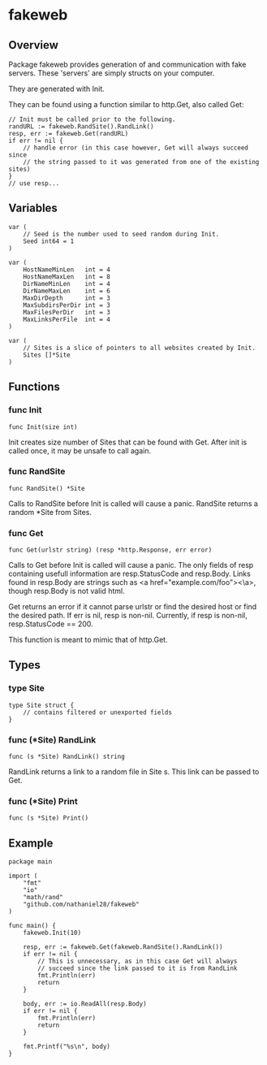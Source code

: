 # fakeweb

## Overview

Package fakeweb provides generation of and communication with fake servers. These 'servers' are simply structs on your computer.

They are generated with Init.

They can be found using a function similar to http.Get, also called Get:

```
// Init must be called prior to the following.
randURL := fakeweb.RandSite().RandLink()
resp, err := fakeweb.Get(randURL)
if err != nil {
	// handle error (in this case however, Get will always succeed since
	// the string passed to it was generated from one of the existing sites)
}
// use resp...
```

## Variables

```
var (
	// Seed is the number used to seed random during Init.
	Seed int64 = 1
)
```

```
var (
	HostNameMinLen   int = 4
	HostNameMaxLen   int = 8
	DirNameMinLen    int = 4
	DirNameMaxLen    int = 6
	MaxDirDepth      int = 3
	MaxSubdirsPerDir int = 3
	MaxFilesPerDir   int = 3
	MaxLinksPerFile  int = 4
)
```

```
var (
	// Sites is a slice of pointers to all websites created by Init.
	Sites []*Site
)
```

## Functions

### func Init
    func Init(size int)
Init creates size number of Sites that can be found with Get. After init is called once, it may be unsafe to call again.

### func RandSite
    func RandSite() *Site
Calls to RandSite before Init is called will cause a panic. RandSite returns a random \*Site from Sites.

### func Get
    func Get(urlstr string) (resp *http.Response, err error)
Calls to Get before Init is called will cause a panic. The only fields of resp containing usefull information are resp.StatusCode and resp.Body. Links found in resp.Body are strings such as \<a href="example.com/foo"><\\a>, though resp.Body is not valid html.

Get returns an error if it cannot parse urlstr or find the desired host or find the desired path. If err is nil, resp is non-nil. Currently, if resp is non-nil, resp.StatusCode == 200.

This function is meant to mimic that of http.Get.

## Types

### type Site
```
type Site struct {
	// contains filtered or unexported fields
}
```

### func (\*Site) RandLink
    func (s *Site) RandLink() string
RandLink returns a link to a random file in Site s. This link can be passed to Get.

### func (\*Site) Print
    func (s *Site) Print()

## Example

```
package main

import (
	"fmt"
	"io"
	"math/rand"
	"github.com/nathaniel28/fakeweb"
)

func main() {
	fakeweb.Init(10)
	
	resp, err := fakeweb.Get(fakeweb.RandSite().RandLink())
	if err != nil {
		// This is unnecessary, as in this case Get will always
		// succeed since the link passed to it is from RandLink
		fmt.Println(err)
		return
	}
	
	body, err := io.ReadAll(resp.Body)
	if err != nil {
		fmt.Println(err)
		return
	}
	
	fmt.Printf("%s\n", body)
}
```
